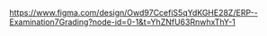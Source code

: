 https://www.figma.com/design/Owd97CcefiS5qYdKGHE28Z/ERP--Examination7Grading?node-id=0-1&t=YhZNfU63RnwhxThY-1